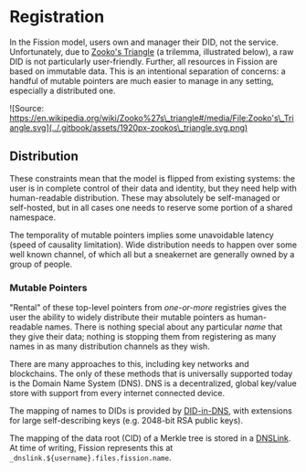 # Registration

In the Fission model, users own and manager their DID, not the service. Unfortunately, due to [Zooko's Triangle](https://en.wikipedia.org/wiki/Zooko's\_triangle) (a trilemma, illustrated below), a raw DID is not particularly user-friendly. Further, all resources in Fission are based on immutable data. This is an intentional separation of concerns: a handful of mutable pointers are much easier to manage in any setting, especially a distributed one.

![Source: https://en.wikipedia.org/wiki/Zooko%27s\_triangle#/media/File:Zooko's\_Triangle.svg](../.gitbook/assets/1920px-zookos\_triangle.svg.png)

## Distribution

These constraints mean that the model is flipped from existing systems: the user is in complete control of their data and identity, but they need help with human-readable distribution. These may absolutely be self-managed or self-hosted, but in all cases one needs to reserve some portion of a shared namespace.

The temporality of mutable pointers implies some unavoidable latency (speed of causality limitation). Wide distribution needs to happen over some well known channel, of which all but a sneakernet are generally owned by a group of people.

### Mutable Pointers

"Rental" of these top-level pointers from _one-or-more_ registries gives the user the ability to widely distribute their mutable pointers as human-readable names. There is nothing special about any particular _name_ that they give their data; nothing is stopping them from registering as many names in as many distribution channels as they wish.

There are many approaches to this, including key networks and blockchains. The only of these methods that is universally supported today is the Domain Name System (DNS). DNS is a decentralized, global key/value store with support from every internet connected device.

The mapping of names to DIDs is provided by [DID-in-DNS](https://datatracker.ietf.org/doc/draft-mayrhofer-did-dns/), with extensions for large self-describing keys (e.g. 2048-bit RSA public keys).

The mapping of the data root (CID) of a Merkle tree is stored in a [DNSLink](https://dnslink.io). At time of writing, Fission represents this at `_dnslink.${username}.files.fission.name`.
